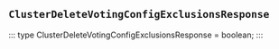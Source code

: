 ## `ClusterDeleteVotingConfigExclusionsResponse`
:::
type ClusterDeleteVotingConfigExclusionsResponse = boolean;
:::
